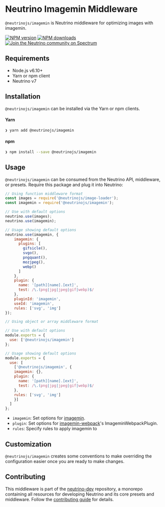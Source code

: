# Neutrino Imagemin Middleware

`@neutrinojs/imagemin` is Neutrino middleware for optimizing images with imagemin.

[![NPM version][npm-image]][npm-url]
[![NPM downloads][npm-downloads]][npm-url]
[![Join the Neutrino community on Spectrum][spectrum-image]][spectrum-url]

## Requirements

- Node.js v6.10+
- Yarn or npm client
- Neutrino v7

## Installation

`@neutrinojs/imagemin` can be installed via the Yarn or npm clients.

#### Yarn

```bash
❯ yarn add @neutrinojs/imagemin
```

#### npm

```bash
❯ npm install --save @neutrinojs/imagemin
```

## Usage

`@neutrinojs/imagemin` can be consumed from the Neutrino API, middleware, or presets. Require this package
and plug it into Neutrino:

```js
// Using function middleware format
const images = require('@neutrinojs/image-loader');
const imagemin = require('@neutrinojs/imagemin');

// Use with default options
neutrino.use(images);
neutrino.use(imagemin);

// Usage showing default options
neutrino.use(imagemin, {
	imagemin: {
	  plugins: [
	    gifsicle(),
	    svgo(),
	    pngquant(),
	    mozjpeg(),
	    webp()
	  ]
	},
	plugin: {
	  name: '[path][name].[ext]',
	  test: /\.(png|jpg|jpeg|gif|webp)$/
	},
	pluginId: 'imagemin',
	useId: 'imagemin',
	rules: ['svg', 'img']
});
```

```js
// Using object or array middleware format

// Use with default options
module.exports = {
  use: ['@neutrinojs/imagemin']
};

// Usage showing default options
module.exports = {
  use: [
    ['@neutrinojs/imagemin', {
	imagemin: {},
	plugin: {
	  name: '[path][name].[ext]',
	  test: /\.(png|jpg|jpeg|gif|webp)$/
	},
	rules: ['svg', 'img']
    }]
  ]
};
```

- `imagemin`: Set options for [imagemin](https://github.com/imagemin/imagemin#options).
- `plugin`: Set options for [imagemin-webpack](https://github.com/itgalaxy/imagemin-webpack#standalone-plugin)'s ImageminWebpackPlugin.
- `rules`: Specify rules to apply imagemin to

## Customization

`@neutrinojs/imagemin` creates some conventions to make overriding the configuration easier once you are
ready to make changes.

## Contributing

This middleware is part of the [neutrino-dev](https://github.com/mozilla-neutrino/neutrino-dev) repository, a monorepo
containing all resources for developing Neutrino and its core presets and middleware. Follow the
[contributing guide](https://neutrino.js.org/contributing) for details.

[npm-image]: https://img.shields.io/npm/v/@neutrinojs/imagemin.svg
[npm-downloads]: https://img.shields.io/npm/dt/@neutrinojs/imagemin.svg
[npm-url]: https://npmjs.org/package/@neutrinojs/imagemin
[spectrum-image]: https://withspectrum.github.io/badge/badge.svg
[spectrum-url]: https://spectrum.chat/neutrino
